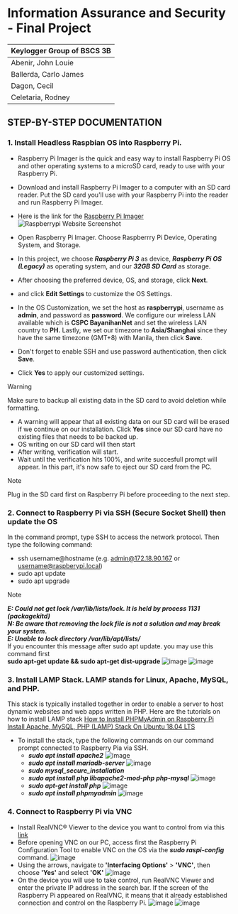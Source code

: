 # Information Assurance and Security - Final Project

| **Keylogger Group of BSCS 3B** |
| -------------------------- |
| Abenir, John Louie |
| Ballerda, Carlo James |
| Dagon, Cecil |
| Celetaria, Rodney |

## STEP-BY-STEP DOCUMENTATION

### 1. Install Headless Raspbian OS into Raspberry Pi.
- Raspberry Pi Imager is the quick and easy way to install Raspberry Pi OS and other operating systems to a microSD card, ready to use with your Raspberry Pi.
- Download and install Raspberry Pi Imager to a computer with an SD card reader. Put the SD card you'll use with your Raspberry Pi into the reader and run Raspberry Pi Imager.
- Here is the link for the [Raspberry Pi Imager](https://www.raspberrypi.com/software/)
![Raspberrypi Website Screenshot](https://github.com/laurencemgst/Raspberrypii/assets/89713838/41d28ac5-bdeb-4416-a890-1603f015ad9e)


- Open Raspberry Pi Imager. Choose Raspberrry Pi Device, Operating System, and Storage.
- In this project, we choose **_Raspberry Pi 3_** as device, **_Raspberry Pi OS (Legacy)_** as operating system, and our **_32GB SD Card_** as storage.
- After choosing the preferred device, OS, and storage, click **Next**.
- and click **Edit Settings** to customize the OS Settings.
- In the OS Customization, we set the host as **raspberrypi**, username as **admin**, and password as **password**. We configure our wireless LAN available which is **CSPC BayanihanNet** and set the wireless LAN   country to **PH.** Lastly, we set our timezone to **Asia/Shanghai** since they have the same timezone (GMT+8) with Manila, then click **Save**.
- Don't forget to enable SSH and use password authentication, then click **Save**.
- Click **Yes** to apply our customized settings.
> [!WARNING]
> Make sure to backup all existing data in the SD card to avoid deletion while formatting.
- A warning will appear that all existing data on our SD card will be erased if we continue on our installation. Click **Yes** since our SD card have no existing files that needs to be backed up.
- OS writing on our SD card will then start
- After writing, verification will start.
- Wait until the verification hits 100%, and write succesfull prompt will appear. In this part, it's now safe to eject our SD card from the PC.
> [!NOTE]
> Plug in the SD card first on Raspberry Pi before proceeding to the next step.

### 2. Connect to Raspberry Pi via SSH (Secure Socket Shell) then update the OS ###
In the command prompt, type SSH to access the network protocol. Then type the following command:
   - ssh username@hostname (e.g. admin@172.18.90.167 or username@raspberypi.local)
   - sudo apt update
   - sudo apt upgrade
> [!NOTE]
> **_E: Could not get lock /var/lib/lists/lock. It is held by process 1131 (packagekitd)_**<br>
> **_N: Be aware that removing the lock file is not a solution and may break your system._**<br>
> **_E: Unable to lock directory /var/lib/apt/lists/_**<br>
> If you encounter this message after sudo apt update. you may use this command first<br>
> **sudo apt-get update && sudo apt-get dist-upgrade**
![image](https://github.com/laurencemgst/Raspberrypii/assets/89713838/b403efbc-6b95-4594-82dd-b3611a51ee3a)
![image](https://github.com/laurencemgst/Raspberrypii/assets/89713838/df3fceda-fe1b-44f2-8f03-ef379cde8d1b)

### 3. Install LAMP Stack. LAMP stands for Linux, Apache, MySQL, and PHP. 
This stack is typically installed together in order to enable a server to host dynamic websites and web apps written in PHP.
Here are the tutorials on how to install LAMP stack 
[How to Install PHPMyAdmin on Raspberry Pi](https://ostechnix.com/install-apache-mysql-php-lamp-stack-on-ubuntu-18-04-lts/)
[Install Apache, MySQL, PHP (LAMP) Stack On Ubuntu 18.04 LTS](https://linuxhint.com/install-phpmyadmin-raspberry-pi/)
 - To install the stack, type the following commands on our command prompt connected to Raspberry Pia via SSH.
    + **_sudo apt install apache2_**
![image](https://github.com/laurencemgst/Raspberrypii/assets/89713838/a34018e2-e166-4ece-8fda-ca1f9fe1e6d7)
    + **_sudo apt install mariadb-server_**
![image](https://github.com/laurencemgst/Raspberrypii/assets/89713838/3d31a1f3-9871-4f5e-8115-535428defb0b)
    + **_sudo mysql_secure_installation_**
    + **_sudo apt install php libapache2-mod-php php-mysql_**
![image](https://github.com/laurencemgst/Raspberrypii/assets/89713838/f7f9ed4f-b3f1-44f6-8c28-5f50351977bd)
    + **_sudo apt-get install php_**
![image](https://github.com/laurencemgst/Raspberrypii/assets/89713838/2413f938-58cf-4934-b754-79f6c44e0e75)
    + **_sudo apt install phpmyadmin_**
![image](https://github.com/laurencemgst/Raspberrypii/assets/89713838/c6ba40f7-adbf-4565-b1a7-6577060e9fc3)

### 4. Connect to Raspberry Pi via VNC
- Install RealVNC® Viewer to the device you want to control from via this [link](https://www.realvnc.com/en/connect/download/viewer/)
- Before opening VNC on our PC, access first the Raspberry Pi Configuration Tool to enable VNC on the OS via the **_sudo raspi-config_** command.
![image](https://github.com/laurencemgst/Raspberrypii/assets/89713838/70ac4aff-5ee1-4942-a8c0-d6f0a1529fa5)
- Using the arrows, navigate to **'Interfacing Options'** > **'VNC'**, then choose **'Yes'** and select **'OK'**
![image](https://github.com/laurencemgst/Raspberrypii/assets/89713838/bc517829-206c-4b64-bfcc-7ca673ffaac8)
- On the device you will use to take control, run RealVNC Viewer and enter the private IP address in the search bar. If the screen of the Raspberry Pi appeared on RealVNC, it means that it already established connection and control on the Raspberry Pi.
![image](https://github.com/laurencemgst/Raspberrypii/assets/89713838/5a269c53-bca6-491e-b084-724ac84ed70f)
![image](https://github.com/laurencemgst/Raspberrypii/assets/89713838/f958cad8-c2fe-478f-bdd8-0d8cc5485615)

